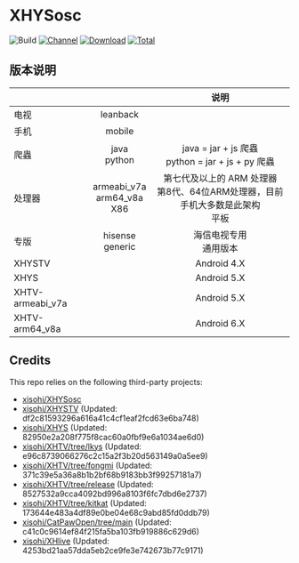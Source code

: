 # XHYSosc

![Build](https://shields.io/github/actions/workflow/status/xisohi/XHYSosc/test.yml?branch=master&logo=github&label=Build)
[![Channel](https://img.shields.io/badge/Follow-Gitee-blue.svg?logo=Gitee)](https://gitee.com/xisohi/XHYSosc/releases)
[![Download](https://img.shields.io/github/v/release/xisohi/XHYSosc?color=orange&logoColor=orange&label=Download&logo=DocuSign)](https://github.com/xisohi/XHYSosc/releases/latest) 
[![Total](https://shields.io/github/downloads/xisohi/XHYSosc/total?logo=Bookmeter&label=Counts&logoColor=yellow&color=yellow)](https://github.com/xisohi/XHYSosc/releases)

## 版本说明


|                  |                                   |                          说明                           |
|------------------|:---------------------------------:|:-----------------------------------------------------:|
|        电视        |             leanback              |                                                       |
|        手机        |              mobile               |                                                       |
|        爬蟲        |          java<br/>python          | java = jar + js 爬蟲     <br/>python = jar + js + py 爬蟲 |
|       处理器        | armeabi_v7a<br/>arm64_v8a<br/>X86 | 第七代及以上的 ARM 处理器<br/>第8代、64位ARM处理器，目前手机大多数是此架构<br/>平板  |
|        专版        |        hisense<br/>generic        |                    海信电视专用<br/>通用版本                    |
|      XHYSTV      |                                   |                      Android 4.X                      |
|       XHYS       |                                   |                      Android 5.X                      |
| XHTV-armeabi_v7a |                                   |                      Android 5.X                      |
|  XHTV-arm64_v8a  |                                   |                      Android 6.X                      |

## Credits
This repo relies on the following third-party projects:
- [xisohi/XHYSosc](https://github.com/xisohi/XHYSosc)
- [xisohi/XHYSTV](https://github.com/xisohi/XHYSTV) (Updated: df2c81593296a616a41c4cf1eaf2fcd63e6ba748)
- [xisohi/XHYS](https://github.com/xisohi/XHYS) (Updated: 82950e2a208f775f8cac60a0fbf9e6a1034ae6d0)
- [xisohi/XHTV/tree/lkys](https://github.com/xisohi/XHTV/tree/lkys) (Updated: e96c8739066276c2c15a2f3b20d563149a0a5ee9)
- [xisohi/XHTV/tree/fongmi](https://github.com/xisohi/XHTV/tree/fongmi) (Updated: 371c39e5a36a8b1b2bf68b9183bb3f99257181a7)
- [xisohi/XHTV/tree/release](https://github.com/xisohi/XHTV/tree/release) (Updated: 8527532a9cca4092bd996a8103f6fc7dbd6e2737)
- [xisohi/XHTV/tree/kitkat](https://github.com/xisohi/XHTV/tree/kitkat) (Updated: 173644e483a4df89e0be04e68c9abd85fd0ddb79)
- [xisohi/CatPawOpen/tree/main](https://github.com/xisohi/CatPawOpen/tree/main) (Updated: c41c0c9614ef84f215fa5ba103fb919886c629d6)
- [xisohi/XHlive](https://github.com/xisohi/XHlive) (Updated: 4253bd21aa57dda5eb2ce9fe3e742673b77c9171)


